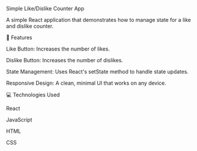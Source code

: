 Simple Like/Dislike Counter App

A simple React application that demonstrates how to manage state for a like and dislike counter.

🚀 Features

Like Button: Increases the number of likes.

Dislike Button: Increases the number of dislikes.

State Management: Uses React's setState method to handle state updates.

Responsive Design: A clean, minimal UI that works on any device.

💻 Technologies Used

React

JavaScript

HTML

CSS

